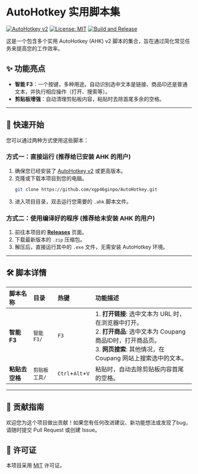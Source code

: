 # AutoHotkey 实用脚本集

[![AutoHotkey v2](https://img.shields.io/badge/AutoHotkey-v2.0-brightgreen.svg)](https://www.autohotkey.com/)
[![License: MIT](https://img.shields.io/badge/License-MIT-yellow.svg)](https://opensource.org/licenses/MIT)
[![Build and Release](https://github.com/xgp46ginpo/AutoHotkey/actions/workflows/build-and-release.yml/badge.svg)](https://github.com/xgp46ginpo/AutoHotkey/actions/workflows/build-and-release.yml)

这是一个包含多个实用 AutoHotkey (AHK) v2 脚本的集合，旨在通过简化常见任务来提高您的工作效率。

## ✨ 功能亮点

- **智能 F3**：一个按键，多种用途。自动识别选中文本是链接、商品ID还是普通文本，并执行相应操作（打开、搜索等）。
- **剪贴板增强**：自动清理剪贴板内容，粘贴时去除首尾多余的空格。

---

## 🚀 快速开始

您可以通过两种方式使用这些脚本：

### 方式一：直接运行 (推荐给已安装 AHK 的用户)

1.  确保您已经安装了 [AutoHotkey v2](https://www.autohotkey.com/) 或更高版本。
2.  克隆或下载本项目到您的电脑。
    ```bash
    git clone https://github.com/xgp46ginpo/AutoHotkey.git
    ```
3.  进入项目目录，双击运行您需要的 `.ahk` 脚本文件。

### 方式二：使用编译好的程序 (推荐给未安装 AHK 的用户)

1.  前往本项目的 [**Releases**](https://github.com/xgp46ginpo/AutoHotkey/releases) 页面。
2.  下载最新版本的 `.zip` 压缩包。
3.  解压后，直接运行其中的 `.exe` 文件，无需安装 AutoHotkey 环境。

---

## 🛠️ 脚本详情

| 脚本名称 | 目录 | 热键 | 功能描述 |
| :--- | :--- | :--- | :--- |
| **智能 F3** | `智能F3/` | `F3` | 1. **打开链接**: 选中文本为 URL 时，在浏览器中打开。<br>2. **打开商品**: 选中文本为 Coupang 商品ID时，打开商品页。<br>3. **网页搜索**: 其他情况，在 Coupang 网站上搜索选中的文本。 |
| **粘贴去空格** | `剪贴板工具/` | `Ctrl`+`Alt`+`V` | 粘贴时，自动去除剪贴板内容首尾的空格。 |

---

## 🤝 贡献指南

欢迎您为这个项目做出贡献！如果您有任何改进建议、新功能想法或发现了bug，请随时提交 Pull Request 或创建 Issue。

## 📄 许可证

本项目采用 [MIT](https://opensource.org/licenses/MIT) 许可证。
